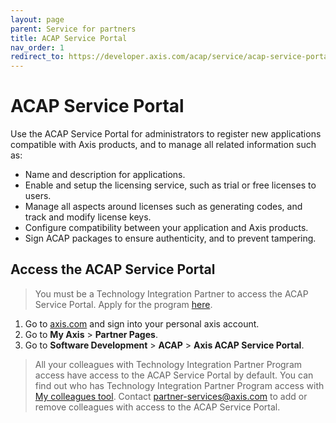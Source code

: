 ```yaml
---
layout: page
parent: Service for partners
title: ACAP Service Portal
nav_order: 1
redirect_to: https://developer.axis.com/acap/service/acap-service-portal
---
```


# ACAP Service Portal

Use the ACAP Service Portal for administrators to register new applications
compatible with Axis products, and to manage all related information such as:

- Name and description for applications.
- Enable and setup the licensing service, such as trial or free licenses to users.
- Manage all aspects around licenses such as generating codes, and track and modify license keys.
- Configure compatibility between your application and Axis products.
- Sign ACAP packages to ensure authenticity, and to prevent tampering.

## Access the ACAP Service Portal

> You must be a Technology Integration Partner to access the ACAP Service
> Portal. Apply for the program
> [here](https://www.axis.com/partner/technology-integration-partner-program).

1. Go to [axis.com](https://www.axis.com) and sign into your personal axis account.
2. Go to **My Axis** > **Partner Pages**.
3. Go to **Software Development** > **ACAP** > **Axis ACAP Service Portal**.

> All your colleagues with Technology Integration Partner Program access have
> access to the ACAP Service Portal by default. You can find out who has
> Technology Integration Partner Program access with [My colleagues
> tool](https://www.axis.com/partner_pages/colleagues.php). Contact
> [partner-services@axis.com](mailto:partner-services@axis.com) to add or remove
> colleagues with access to the ACAP Service Portal.
